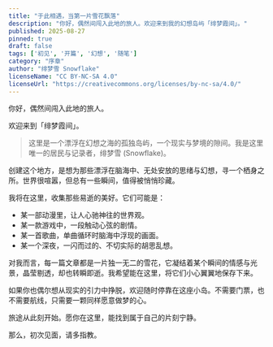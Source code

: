 ```yaml
---
title: "于此相遇，当第一片雪花飘落"
description: "你好，偶然间闯入此地的旅人。欢迎来到我的幻想岛屿「绯梦霞间」。"
published: 2025-08-27
pinned: true
draft: false
tags: ['初见', '开篇', '幻想', '随笔']
category: "序章"
author: "绯梦雪 Snowflake"
licenseName: "CC BY-NC-SA 4.0"
licenseUrl: "https://creativecommons.org/licenses/by-nc-sa/4.0/"
---
```


你好，偶然间闯入此地的旅人。

欢迎来到「绯梦霞间」。

> 这里是一个漂浮在幻想之海的孤独岛屿，一个现实与梦境的隙间。我是这里唯一的居民与记录者，绯梦雪 (Snowflake)。

创建这个地方，是想为那些漂浮在脑海中、无处安放的思绪与幻想，寻一个栖身之所。世界很喧嚣，但总有一些瞬间，值得被悄悄珍藏。

我将在这里，收集那些易逝的美好。它们可能是：

-   某一部动漫里，让人心驰神往的世界观。
-   某一款游戏中，一段触动心弦的剧情。
-   某一首歌曲，单曲循环时脑海中浮现的画面。
-   某一个深夜，一闪而过的、不切实际的胡思乱想。

对我而言，每一篇文章都是一片独一无二的雪花，它凝结着某个瞬间的情感与光景，晶莹剔透，却也转瞬即逝。我希望能在这里，将它们小心翼翼地保存下来。

如果你也偶尔想从现实的引力中挣脱，欢迎随时停靠在这座小岛。不需要门票，也不需要航线，只需要一颗同样愿意做梦的心。

旅途从此刻开始。愿你在这里，能找到属于自己的片刻宁静。

那么，初次见面，请多指教。
